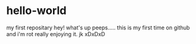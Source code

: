 # hello-world
my first repositary
hey! what's up peeps..... this is my first time on github and i'm rot really enjoying it. jk xDxDxD
